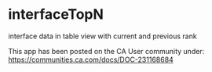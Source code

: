 # interfaceTopN
interface data in table view with current and previous rank


This app has been posted on the CA User community under: https://communities.ca.com/docs/DOC-231168684 
